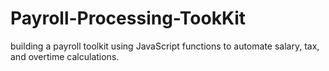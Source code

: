 # Payroll-Processing-TookKit
building a payroll toolkit using JavaScript functions to automate salary, tax, and overtime calculations.
